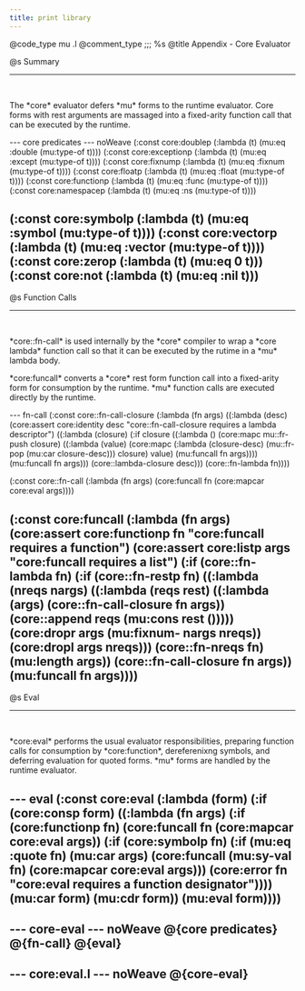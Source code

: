 ```yaml
---
title: print library
---
```


@code_type mu .l
@comment_type ;;; %s
@title Appendix - Core Evaluator

@s Summary
<hr><br/>
<p></p>
The *core* evaluator defers *mu* forms to the runtime evaluator. Core forms with rest
arguments are massaged into a fixed-arity function call that can be executed by the
runtime.
<br/>

--- core predicates --- noWeave
(:const core:doublep (:lambda (t) (mu:eq :double (mu:type-of t))))
(:const core:exceptionp (:lambda (t) (mu:eq :except (mu:type-of t))))
(:const core:fixnump (:lambda (t) (mu:eq :fixnum (mu:type-of t))))
(:const core:floatp (:lambda (t) (mu:eq :float (mu:type-of t))))
(:const core:functionp (:lambda (t) (mu:eq :func (mu:type-of t))))
(:const core:namespacep (:lambda (t) (mu:eq :ns (mu:type-of t))))

(:const core:symbolp (:lambda (t) (mu:eq :symbol (mu:type-of t))))
(:const core:vectorp (:lambda (t) (mu:eq :vector (mu:type-of t))))
(:const core:zerop (:lambda (t) (mu:eq 0 t)))
(:const core:not (:lambda (t) (mu:eq :nil t)))
---

@s Function Calls
<hr><br/>
<p></p>
*core::fn-call* is used internally by the *core* compiler to wrap a *core lambda* function call
so that it can be executed by the rutime in a *mu* lambda body.

<br/>
<p></p>
*core:funcall* converts a *core* rest form function call into a fixed-arity form for consumption
by the runtime. *mu* function calls are executed directly by the runtime.
<br/>

--- fn-call
(:const core::fn-call-closure
   (:lambda (fn args)
      ((:lambda (desc)
          (core:assert core:identity desc "core::fn-call-closure requires a lambda descriptor")
          ((:lambda (closure)
              (:if closure
                   ((:lambda ()
                       (core:mapc mu::fr-push closure)
                       ((:lambda (value)
                           (core:mapc (:lambda (closure-desc) (mu::fr-pop (mu:car closure-desc))) closure)
                           value)
                        (mu:funcall fn args))))
                   (mu:funcall fn args)))
           (core::lambda-closure desc)))
        (core::fn-lambda fn))))

(:const core::fn-call
   (:lambda (fn args)
      (core:funcall fn (core:mapcar core:eval args))))
      
(:const core:funcall
   (:lambda (fn args)
      (core:assert core:functionp fn "core:funcall requires a function")
      (core:assert core:listp args "core:funcall requires a list")
      (:if (core::fn-lambda fn)
         (:if (core::fn-restp fn)
            ((:lambda (nreqs nargs)
                ((:lambda (reqs rest)
                    ((:lambda (args) (core::fn-call-closure fn args))
                     (core::append reqs (mu:cons rest ()))))
                 (core:dropr args (mu:fixnum- nargs nreqs))
                 (core:dropl args nreqs)))
             (core::fn-nreqs fn)
             (mu:length args))
            (core::fn-call-closure fn args))
         (mu:funcall fn args))))
---

@s Eval
<hr><br/>
<p></p>
*core:eval* performs the usual evaluator responsibilities, preparing function calls
for consumption by *core:function*, dereferenixng symbols, and deferring evaluation for
quoted forms. *mu* forms are handled by the runtime evaluator.

--- eval
(:const core:eval
   (:lambda (form)
      (:if (core:consp form)
           ((:lambda (fn args)
               (:if (core:functionp fn)
                    (core:funcall fn (core:mapcar core:eval args))
                    (:if (core:symbolp fn)
                         (:if (mu:eq :quote fn)
                              (mu:car args)
                              (core:funcall (mu:sy-val fn) (core:mapcar core:eval args)))
                         (core:error fn "core:eval requires a function designator"))))
            (mu:car form)
            (mu:cdr form))
           (mu:eval form))))
---

--- core-eval --- noWeave
@{core predicates}
@{fn-call}
@{eval}
---

--- core:eval.l --- noWeave
@{core-eval}
---
